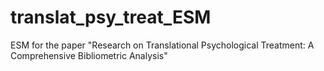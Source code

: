 # translat_psy_treat_ESM
ESM for the paper "Research on Translational Psychological Treatment: A Comprehensive Bibliometric Analysis"
